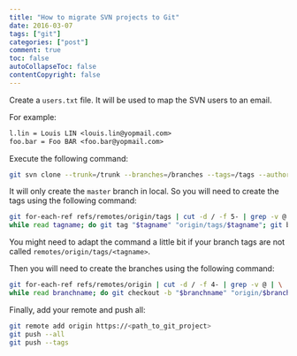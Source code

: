```yaml
---
title: "How to migrate SVN projects to Git"
date: 2016-03-07
tags: ["git"]
categories: ["post"]
comment: true
toc: false
autoCollapseToc: false
contentCopyright: false
---
```


<!--more-->

Create a `users.txt` file. It will be used to map the SVN users to an email.

For example:

```txt
l.lin = Louis LIN <louis.lin@yopmail.com>
foo.bar = Foo BAR <foo.bar@yopmail.com>
```

Execute the following command:

```bash
git svn clone --trunk=/trunk --branches=/branches --tags=/tags --authors-file=users.txt http://<path_to_svn_project> <project_name>
```

It will only create the `master` branch in local.
So you will need to create the tags using the following command:

```bash
git for-each-ref refs/remotes/origin/tags | cut -d / -f 5- | grep -v @ | \
while read tagname; do git tag "$tagname" "origin/tags/$tagname"; git branch -r -d "origin/tags/$tagname"; done
```

You might need to adapt the command a little bit if your branch tags are not called `remotes/origin/tags/<tagname>`.

Then you will need to create the branches using the following command:

```bash
git for-each-ref refs/remotes/origin | cut -d / -f 4- | grep -v @ | \
while read branchname; do git checkout -b "$branchname" "origin/$branchname"; done
```

Finally, add your remote and push all:

```bash
git remote add origin https://<path_to_git_project>
git push --all
git push --tags
```
